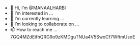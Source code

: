- 👋 Hi, I’m @MANAALHARBI
- 👀 I’m interested in ...
- 🌱 I’m currently learning ...
- 💞️ I’m looking to collaborate on ...
- 📫 How to reach me ...
7GQ4MZdEifhQRG9o9zKMDguTNUa4V5SwoCf7WftmUsoE
<!---
MANAALHARBI/MANAALHARBI is a ✨ special ✨ repository because its `README.md` (this file) appears on your GitHub profile.
You can click the Preview link to take a look at your changes.
--->
